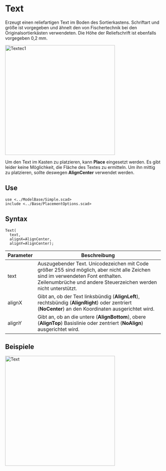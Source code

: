 # Text

Erzeugt einen reliefartigen Text im Boden des Sortierkastens. Schriftart und größe ist vorgegeben und ähnelt den von Fischertechnik bei den Originalsortierkästen verwendeten. Die Höhe der Reliefschrift ist ebenfalls vorgegeben 0,2 mm.

<img width="355" alt="Textec1" src="https://user-images.githubusercontent.com/48654609/168427252-90fc3de7-93dc-4179-be83-233f8b58dcaa.png">

Um den Text im Kasten zu platzieren, kann __Place__ eingesetzt werden. Es gibt leider keine Möglichkeit, die Fläche des Textes zu ermitteln. Um ihn mittig zu platzieren, sollte deswegen __AlignCenter__ verwendet werden.

## Use
<pre><code>use &lt;../ModelBase/Simple.scad&gt;
include <../Base/PlacementOptions.scad></pre></code>

## Syntax
<pre><code>Text(
  text, 
  alignX=AlignCenter,
  alignY=AlignCenter);
</pre></code>

| Parameter | Beschreibung |
| ------ | ------ |
| text | Auszugebender Text. Unicodezeichen mit Code größer 255 sind möglich, aber nicht alle Zeichen sind im verwendeten Font enthalten. Zeilenumbrüche und andere Steuerzeichen werden nicht unterstützt. |
| alignX | Gibt an, ob der Text linksbündig (__AlignLeft__), rechtsbündig (__AlignRight__) oder zentriert (__NoCenter__) an den Koordinaten ausgerichtet wird. |
| alignY | Gibt an, ob an die untere (__AlignBottom__), obere (__AlignTop__) Basislinie oder zentriert (__NoAlign__) ausgerichtet wird. |

## Beispiele

<img width="355" alt="Text" src="https://user-images.githubusercontent.com/48654609/168427165-88703d8e-61dc-4371-a5d9-b9ebfce5866e.png">
